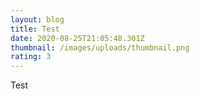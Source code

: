 ```yaml
---
layout: blog
title: Test
date: 2020-08-25T21:05:48.301Z
thumbnail: /images/uploads/thumbnail.png
rating: 3
---
```

Test